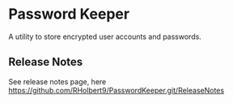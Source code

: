 # Password Keeper

A utility to store encrypted user accounts and passwords.

## Release Notes

See release notes page, here https://github.com/RHolbert9/PasswordKeeper.git/ReleaseNotes
